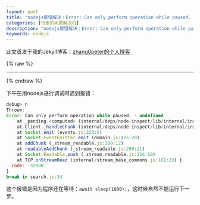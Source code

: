 ```yaml
---
layout: post
title: "nodejs报错解决：Error: Can only perform operation while paused. - undefined"
categories: [行走的问题解决机]
description: "nodejs报错解决：Error: Can only perform operation while paused. - undefined"
keywords: nodejs
---
```


此文首发于我的Jekyll博客：[zhang0peter的个人博客](https://zhang0peter.com)         

{% raw %}
***          
{% endraw %}

下午在用nodejs进行调试时遇到报错：
```js
debug> n
Thrown:
Error: Can only perform operation while paused. - undefined
    at _pending.<computed> (internal/deps/node-inspect/lib/internal/inspect_client.js:243:27)
    at Client._handleChunk (internal/deps/node-inspect/lib/internal/inspect_client.js:213:11)
    at Socket.emit (events.js:223:5)
    at Socket.EventEmitter.emit (domain.js:475:20)
    at addChunk (_stream_readable.js:309:12)
    at readableAddChunk (_stream_readable.js:290:11)
    at Socket.Readable.push (_stream_readable.js:224:10)
    at TCP.onStreamRead (internal/stream_base_commons.js:181:23) {
  code: -32000
}
break in search.js:34

```
这个报错是因为程序还在等待：`await sleep(1000);`，这时候自然不能运行下一步。


